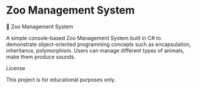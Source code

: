 # Zoo Management System
 
 🦁 Zoo Management System

A simple console-based Zoo Management System built in C# to demonstrate object-oriented programming concepts such as encapsulation, inheritance, polymorphism.
Users can manage different types of animals, make them produce sounds.  



 

License

This project is for educational purposes only.

 
